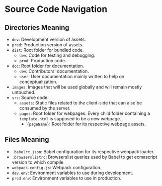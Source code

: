 # Source Code Navigation

## Directories Meaning

  - `dev`: Development version of assets.
  - `prod`: Production version of assets.
- `dist`: Root folder for bundled code.
  - `dev`: Code for testing and debugging.
  - `prod`: Production code.
- `doc`: Root folder for documentation.
  - `dev`: Contributors' documentation.
  - `user`: User documentation mainly written to help on conceptualization.
- `images`: Images that will be used globally and will remain mostly untouched.
- `src`: Source code.
  - `assets`: Static files related to the client-side that can also be consumed by the server.
  - `pages`: Root folder for webpages. Every child folder containing a `template.html` is supposed to be a new webpage.
    - `{pageName}`: Root folder for its respective webpage assets.

## Files Meaning

- `.babelrc.json`: Babel configuration for its respective webpack loader.
- `.browserslistrc`: Browserslist queries used by Babel to get ecmascript version to which compile.
- `webpack.config.js`: Webpack configuration.
- `dev.env`: Environment variables to use during development.
- `prod.env`: Environment variables to use in production.
